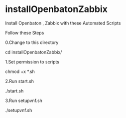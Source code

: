 # installOpenbatonZabbix
Install Openbaton , Zabbix with these Automated Scripts

Follow these Steps 


0.Change to this directory 

cd installOpenbatonZabbix/

1.Set permission to scripts 

chmod +x *.sh 

2.Run start.sh 

./start.sh

3.Run setupvnf.sh

./setupvnf.sh


